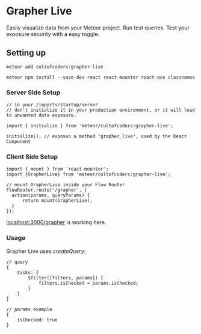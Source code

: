 Grapher Live
============

Easily visualize data from your Meteor project.
Run test queries.
Test your exposure security with a easy toggle.


## Setting up

```
meteor add cultofcoders:grapher-live

meteor npm install --save-dev react react-mounter react-ace classnames 
```

### Server Side Setup
``` JS
// in your /imports/startup/server
// don't initialize it in your production environment, or it will lead to unwanted data exposure.

import { initialize } from 'meteor/cultofcoders:grapher-live';

initialize(); // exposes a method "grapher_live", used by the React Component
```


### Client Side Setup
``` JS
import { mount } from 'react-mounter';
import {GrapherLive} from 'meteor/cultofcoders:grapher-live';

// mount GrapherLive inside your Flow Router
FlowRouter.route('/grapher', {
  action(params, queryParams) {
      return mount(GrapherLive);
  }
});
```

[localhost:3000/grapher](http://localhost:3000/grapher) is working here.

### Usage

Grapher Live uses *createQuery*:

``` JS
// query
{
    tasks: {
        $filter({filters, params}) {
            filters.isChecked = params.isChecked;
        }
    }
}

// params example
{
    isChecked: true
}
```
